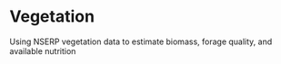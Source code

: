 # Vegetation
Using NSERP vegetation data to estimate biomass, forage quality, and available nutrition
